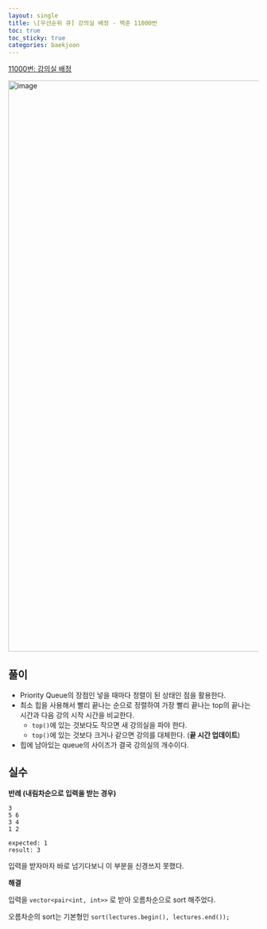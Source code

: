 ```yaml
---
layout: single
title: \[우선순위 큐] 강의실 배정 - 백준 11000번
toc: true
toc_sticky: true
categories: baekjoon
---
```


[11000번: 강의실 배정](https://www.acmicpc.net/problem/11000)

<img width="1148" alt="image" src="https://github.com/user-attachments/assets/de91c8b3-71c1-48ad-b193-8c57df8b6aa8">

## 풀이

- Priority Queue의 장점인 넣을 때마다 정렬이 된 상태인 점을 활용한다.
- 최소 힙을 사용해서 빨리 끝나는 순으로 정렬하여 가장 빨리 끝나는 top의 끝나는 시간과 다음 강의 시작 시간을 비교한다.
    - `top()`에 있는 것보다도 작으면 새 강의실을 파야 한다.
    - `top()`에 있는 것보다 크거나 같으면 강의를 대체한다. (**끝 시간 업데이트**)
- 힙에 남아있는 queue의 사이즈가 결국 강의실의 개수이다.

## 실수

**반례 (내림차순으로 입력을 받는 경우)**

```
3
5 6
3 4
1 2

expected: 1
result: 3
```

입력을 받자마자 바로 넘기다보니 이 부분을 신경쓰지 못했다.

**해결**

입력을 `vector<pair<int, int>>` 로 받아 오름차순으로 sort 해주었다.

오름차순의 sort는 기본형인 `sort(lectures.begin(), lectures.end());`
